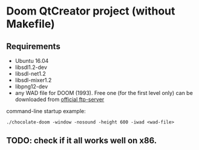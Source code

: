 # Doom QtCreator project (without Makefile)
## Requirements
* Ubuntu 16.04
* libsdl1.2-dev
* libsdl-net1.2
* libsdl-mixer1.2
* libpng12-dev
* any WAD file for DOOM (1993). Free one (for the first level only) can be downloaded from [official ftp-server](https://www.doomworld.com/idgames/idstuff/doom/win95/doom95)

command-line startup example:
```
./chocolate-doom -window -nosound -height 600 -iwad <wad-file> 
```

## TODO: check if it all works well on x86.

